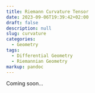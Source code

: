 ```yaml
---
title: Riemann Curvature Tensor
date: 2023-09-06T19:39:42+02:00
draft: false
description: null
slug: curvature
categories:
  - Geometry
tags:
  - Differential Geometry
  - Riemannian Geometry
markup: pandoc
---
```


Coming soon...
